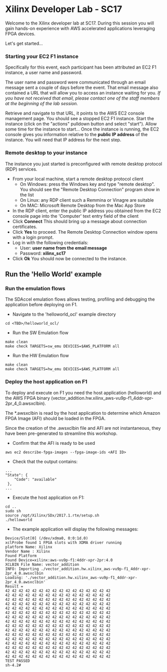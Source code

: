 # Xilinx Developer Lab - SC17

Welcome to the Xilinx developer lab at SC17.
During this session you will gain hands-on experience with AWS accelerated applications leveraging FPGA devices.

Let's get started...

### Starting your EC2 F1 instance

Specifically for this event, each participant has been attributed an EC2 F1 instance, a user name and password.

The user name and password were communicated through an email message sent a couple of days before the event.
That email message also contained a URL that will allow you to access an instance waiting for you.
*If you have not received that email, please contact one of the staff members at the beginning of the lab session.*

Retrieve and navigate to that URL, it points to the AWS EC2 console management page.
You should see a stopped EC2 F1 instance.
Start the instance (click on the "actions" pulldown button and select "start").
Allow some time for the instance to start...
Once the instance is running, the EC2 console gives you information relative to the **public IP address** of the instance.
You will need that IP address for the next step.

### Remote desktop to your instance

The instance you just started is preconfigured with remote desktop protocol (RDP) services.
- From your local machine, start a remote desktop protocol client
   - On Windows: press the Windows key and type "remote desktop".  You should see the "Remote Desktop Connection" program show in the list
   - On Linux: any RDP client such a Remmina or Vinagre are suitable
   - On MAC: Microsoft Remote Desktop from the Mac App Store
- In the RDP client, enter the public IP address you obtained from the EC2 console page into the 'Computer' text entry field of the client
- Click **Connect**
This should bring up a message about connection certificates. 
- Click **Yes** to proceed.
The Remote Desktop Connection window opens with a login prompt. 
- Log in with the following credentials:
   - User: **user name from the email message**
   - Password: **xilinx_sc17**
- Click **Ok**
You should now be connected to the instance.

## Run the 'Hello World' example

### Run the emulation flows

The SDAccel emulation flows allows testing, profiling and debugging the application before deploying on F1. 

* Navigate to the 'helloworld_ocl' example directory
```
cd <TBD>/helloworld_ocl/
```

* Run the SW Emulation flow

```
make clean
make check TARGETS=sw_emu DEVICES=$AWS_PLATFORM all
```

* Run the HW Emulation flow

```
make clean
make check TARGETS=hw_emu DEVICES=$AWS_PLATFORM all
```

### Deploy the host application on F1

To deploy and execute on F1 you need the host application (helloworld) and the AWS FPGA binary (vector_addition.hw.xilinx_aws-vu9p-f1_4ddr-xpr-2pr_4_0.awsxclbin).

The *.awsxclbin is read by the host application to determine which Amazon FPGA Image (AFI) should be loaded in the FPGA.

Since the creation of the .awsxclbin file and AFI are not instantaneous, they have been pre-generated to streamline this workshop.

* Confirm that the AFI is ready to be used
```
aws ec2 describe-fpga-images --fpga-image-ids <AFI ID>
```
* Check that the output contains:
```
...
"State": {
    "Code": "available"
 },
...
```

* Execute the host application on F1:
```
cd ..
sudo sh
source /opt/Xilinx/SDx/2017.1.rte/setup.sh   
./helloworld 
```

* The example application will display the following messages:

```
Device/Slot[0] (/dev/xdma0, 0:0:1d.0)
xclProbe found 1 FPGA slots with XDMA driver running
platform Name: Xilinx
Vendor Name : Xilinx
Found Platform
Found Device=xilinx:aws-vu9p-f1:4ddr-xpr-2pr:4.0
XCLBIN File Name: vector_addition
INFO: Importing ./vector_addition.hw.xilinx_aws-vu9p-f1_4ddr-xpr-2pr_4_0.awsxclbin
Loading: './vector_addition.hw.xilinx_aws-vu9p-f1_4ddr-xpr-2pr_4_0.awsxclbin'
Result =
42 42 42 42 42 42 42 42 42 42 42 42 42 42 42 42
42 42 42 42 42 42 42 42 42 42 42 42 42 42 42 42
42 42 42 42 42 42 42 42 42 42 42 42 42 42 42 42
42 42 42 42 42 42 42 42 42 42 42 42 42 42 42 42
42 42 42 42 42 42 42 42 42 42 42 42 42 42 42 42
42 42 42 42 42 42 42 42 42 42 42 42 42 42 42 42
42 42 42 42 42 42 42 42 42 42 42 42 42 42 42 42
42 42 42 42 42 42 42 42 42 42 42 42 42 42 42 42
42 42 42 42 42 42 42 42 42 42 42 42 42 42 42 42
42 42 42 42 42 42 42 42 42 42 42 42 42 42 42 42
42 42 42 42 42 42 42 42 42 42 42 42 42 42 42 42
42 42 42 42 42 42 42 42 42 42 42 42 42 42 42 42
42 42 42 42 42 42 42 42 42 42 42 42 42 42 42 42
42 42 42 42 42 42 42 42 42 42 42 42 42 42 42 42
42 42 42 42 42 42 42 42 42 42 42 42 42 42 42 42
42 42 42 42 42 42 42 42 42 42 42 42 42 42 42 42
TEST PASSED
sh-4.2#
```

